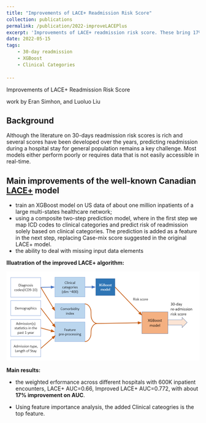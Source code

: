 ```yaml
---
title: "Improvements of LACE+ Readmission Risk Score"
collection: publications
permalink: /publication/2022-improveLACEPlus
excerpt: 'Improvements of LACE+ readmission risk score. These bring 17% AUC improvement.'
date: 2022-05-15
tags:
    - 30-day readmission
    - XGBoost
    - Clinical Categories

---
```

Improvements of LACE+ Readmission Risk Score

work by Eran Simhon, and Luoluo Liu

Background
--
Although the literature on 30-days readmission risk scores is rich and several scores have been developed over the years, predicting readmission during a hospital stay for general population remains a key challenge. Most models either perform poorly or requires data that is not easily accessible in real-time.

Main improvements of the well-known Canadian [LACE+](https://www.ncbi.nlm.nih.gov/pmc/articles/PMC3659212/) model
---
- train an XGBoost model on US data of about one million inpatients of a large multi-states healthcare network; 
- using a composite two-step prediction model, where in the first step we map ICD codes to clinical categories and predict risk of readmission solely based on clinical categories. The prediction is added as a feature in the next step, replacing Case-mix score suggested in the original LACE+ model.
- the ability to deal with missing input data elements

**Illuatration of the improved LACE+ algorithm:**

<img src='/images/readmission/flowchart_30day_readmission.png' width='1800'>

**Main results:**
- the weighted erformance across different hospitals with 600K inpatient encounters, LACE+ AUC=0.66, Improved LACE+ AUC=0.772, with about **17% improvement on AUC**.  

- Using feature importance analysis, the added Clinical cateogries is the top feature.





